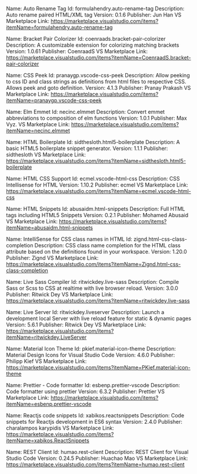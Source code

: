 Name: Auto Rename Tag
Id: formulahendry.auto-rename-tag
Description: Auto rename paired HTML/XML tag
Version: 0.1.6
Publisher: Jun Han
VS Marketplace Link: https://marketplace.visualstudio.com/items?itemName=formulahendry.auto-rename-tag


Name: Bracket Pair Colorizer
Id: coenraads.bracket-pair-colorizer
Description: A customizable extension for colorizing matching brackets
Version: 1.0.61
Publisher: CoenraadS
VS Marketplace Link: https://marketplace.visualstudio.com/items?itemName=CoenraadS.bracket-pair-colorizer


Name: CSS Peek
Id: pranaygp.vscode-css-peek
Description: Allow peeking to css ID and class strings as definitions from html files to respective CSS. Allows peek and goto definition.
Version: 4.1.3
Publisher: Pranay Prakash
VS Marketplace Link: https://marketplace.visualstudio.com/items?itemName=pranaygp.vscode-css-peek


Name: Elm Emmet
Id: necinc.elmmet
Description: Convert emmet abbreviations to composition of elm functions
Version: 1.0.1
Publisher: Max Vyz.
VS Marketplace Link: https://marketplace.visualstudio.com/items?itemName=necinc.elmmet


Name: HTML Boilerplate
Id: sidthesloth.html5-boilerplate
Description: A basic HTML5 boilerplate snippet generator.
Version: 1.1.1
Publisher: sidthesloth
VS Marketplace Link: https://marketplace.visualstudio.com/items?itemName=sidthesloth.html5-boilerplate


Name: HTML CSS Support
Id: ecmel.vscode-html-css
Description: CSS Intellisense for HTML
Version: 1.10.2
Publisher: ecmel
VS Marketplace Link: https://marketplace.visualstudio.com/items?itemName=ecmel.vscode-html-css


Name: HTML Snippets
Id: abusaidm.html-snippets
Description: Full HTML tags including HTML5 Snippets
Version: 0.2.1
Publisher: Mohamed Abusaid
VS Marketplace Link: https://marketplace.visualstudio.com/items?itemName=abusaidm.html-snippets


Name: IntelliSense for CSS class names in HTML
Id: zignd.html-css-class-completion
Description: CSS class name completion for the HTML class attribute based on the definitions found in your workspace.
Version: 1.20.0
Publisher: Zignd
VS Marketplace Link: https://marketplace.visualstudio.com/items?itemName=Zignd.html-css-class-completion


Name: Live Sass Compiler
Id: ritwickdey.live-sass
Description: Compile Sass or Scss to CSS at realtime with live browser reload.
Version: 3.0.0
Publisher: Ritwick Dey
VS Marketplace Link: https://marketplace.visualstudio.com/items?itemName=ritwickdey.live-sass


Name: Live Server
Id: ritwickdey.liveserver
Description: Launch a development local Server with live reload feature for static & dynamic pages
Version: 5.6.1
Publisher: Ritwick Dey
VS Marketplace Link: https://marketplace.visualstudio.com/items?itemName=ritwickdey.LiveServer


Name: Material Icon Theme
Id: pkief.material-icon-theme
Description: Material Design Icons for Visual Studio Code
Version: 4.6.0
Publisher: Philipp Kief
VS Marketplace Link: https://marketplace.visualstudio.com/items?itemName=PKief.material-icon-theme


Name: Prettier - Code formatter
Id: esbenp.prettier-vscode
Description: Code formatter using prettier
Version: 6.3.2
Publisher: Prettier
VS Marketplace Link: https://marketplace.visualstudio.com/items?itemName=esbenp.prettier-vscode


Name: Reactjs code snippets
Id: xabikos.reactsnippets
Description: Code snippets for Reactjs development in ES6 syntax
Version: 2.4.0
Publisher: charalampos karypidis
VS Marketplace Link: https://marketplace.visualstudio.com/items?itemName=xabikos.ReactSnippets


Name: REST Client
Id: humao.rest-client
Description: REST Client for Visual Studio Code
Version: 0.24.5
Publisher: Huachao Mao
VS Marketplace Link: https://marketplace.visualstudio.com/items?itemName=humao.rest-client
